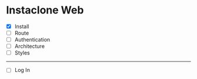 # Instaclone Web

- [X] Install
- [ ] Route
- [ ] Authentication
- [ ] Architecture
- [ ] Styles
---
- [ ] Log In